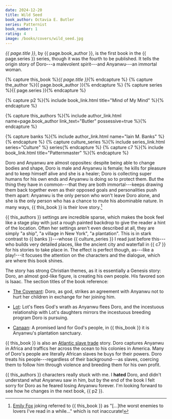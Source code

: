 ```yaml
---
date: 2024-12-20
title: Wild Seed
book_author: Octavia E. Butler
series: Patternist
book_number: 1
rating: 4
image: /books/covers/wild_seed.jpg
---
```


<cite class="book-title">{{ page.title }}</cite>, by <span
class="author-name">{{ page.book_author }}</span>, is the first book in the
<span class="book-series">{{ page.series }}</span> series, though it was the
fourth to be published. It tells the origin story of Doro---a malevolent
spirit---and Anyanwu---an immortal woman.

{% capture this_book %}<cite class="book-title">{{ page.title }}</cite>{% endcapture %}
{% capture the_author %}<span class="author-name">{{ page.book_author }}</span>{% endcapture %}
{% capture series %}<span class="book-series">{{ page.series }}</span>{% endcapture %}

{% capture p2 %}{% include book_link.html title="Mind of My Mind" %}{% endcapture %}

{% capture this_authors %}{% include author_link.html name=page.book_author link_text="Butler" possessive=true %}{% endcapture %}

{% capture banks %}{% include author_link.html name="Iain M. Banks" %}{% endcapture %}
{% capture culture_series %}{% include series_link.html series="Culture" %} series{% endcapture %}
{% capture c7 %}{% include book_link.html title="Patternmaster" %}{% endcapture %}

Doro and Anyanwu are almost opposites: despite being able to change bodies and
shape, Doro is male and Anyanwu is female; he kills for pleasure and to keep
himself alive and she is a healer; Doro is collecting super humans for his own
ends and Anyanwu is doing so to protect them. But the thing they have in
common---that they are both immortal---keeps drawing them back together even
as their opposed goals and personalities push them apart: Anyanwu is the only
person who won't leave Doro alone, and she is the only person who has a chance
to mute his abominable nature. In many ways, {{ this_book }} is their love
story.[^enemies]

[^enemies]:
    [Emily Fox][fox] joking referred to {{ this_book }} as "[...]the worst
    enemies to lovers I've read in a while..." which is not inaccurate!

[fox]: https://www.goodreads.com/review/show/5305542831

{{ this_authors }} settings are incredible sparse, which makes the book feel
like a stage play with just a rough painted backdrop to give the reader a hint
of the location. Often her settings aren't even described at all, they are
simply "a ship", "a village in New York", "a plantation". This is in stark
contrast to {{ banks }}---whose {{ culture_series }} I read just before
this---who builds very detailed places, like the ancient city and waterfall in
{{ c7 }} for his stories to take place in. The effect is perfect though,
as---like a play!---it focuses the attention on the characters and the
dialogue, which are where this book shines.

The story has strong Christian themes, as it is essentially a Genesis story:
Doro, an almost god-like figure, is creating his own people. His favored son
is Isaac. The section titles of the book reference:

- [The Covenant][covenant]: Doro, as god, strikes an agreement with Anyanwu
  not to hurt her children in exchange for her joining him.

- [Lot][lot]: Lot's flees God's wrath as Anyanwu flees Doro, and the
  incestuous relationship with Lot's daughters mirrors the incestuous breeding
  program Doro is pursuing.

- [Canaan][canaan]: A promised land for God's people, in {{ this_book }} it is
  Anyanwu's plantation sanctuary.

[covenant]: https://en.wikipedia.org/wiki/Covenant_(biblical)
[lot]: https://en.wikipedia.org/wiki/Lot_(biblical_person)
[canaan]: https://en.wikipedia.org/wiki/Canaan

{{ this_book }} is also an [Atlantic slave trade][slave] story. Doro captures
Anyanwu in Africa and traffics her across the ocean to his colonies in
America. Many of Doro's people are literally African slaves he buys for their
powers. Doro treats his people---regardless of their background---as slaves,
coercing them to follow him through violence and breeding them for his own
profit.

[slave]: https://en.wikipedia.org/wiki/Atlantic_slave_trade

{{ this_authors }} characters really stuck with me. I **hated** Doro, and
didn't understand what Anyanwu saw in him, but by the end of the book I felt
sorry for Doro as he feared losing Anyanwu forever. I'm looking forward to see
how he changes in the next book, {{ p2 }}.
